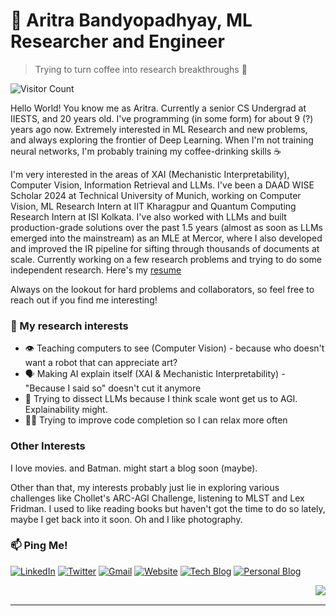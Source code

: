 # 🔬 Aritra Bandyopadhyay, ML Researcher and Engineer
> Trying to turn coffee into research breakthroughs 🔬

![Visitor Count](https://komarev.com/ghpvc/?username=Techie5879)

Hello World! You know me as Aritra. Currently a senior CS Undergrad at IIESTS, and 20 years old. I've programming (in some form) for about 9 (?) years ago now. Extremely interested in ML Research and new problems, and always exploring the frontier of Deep Learning. When I'm not training neural networks, I'm probably training my coffee-drinking skills ☕

I'm very interested in the areas of XAI (Mechanistic Interpretability), Computer Vision, Information Retrieval and LLMs. I've been a DAAD WISE Scholar 2024 at Technical University of Munich, working on Computer Vision, ML Research Intern at IIT Kharagpur and Quantum Computing Research Intern at ISI Kolkata. I've also worked with LLMs and built production-grade solutions over the past 1.5 years (almost as soon as LLMs emerged into the mainstream) as an MLE at Mercor, where I also developed and improved the IR pipeline for sifting through thousands of documents at scale. Currently working on a few research problems and trying to do some independent research. Here's my [resume](https://techie5879.github.io/uploads/resume.pdf)

Always on the lookout for hard problems and collaborators, so feel free to reach out if you find me interesting!


### 🔬 My research interests
- 👁️ Teaching computers to see (Computer Vision) - because who doesn't want a robot that can appreciate art?
- 🗣️ Making AI explain itself (XAI & Mechanistic Interpretability) - "Because I said so" doesn't cut it anymore
- 🦜 Trying to dissect LLMs because I think scale wont get us to AGI. Explainability might.
- 👩‍💻 Trying to improve code completion so I can relax more often

### Other Interests
I love movies. and Batman. might start a blog soon (maybe). 

Other than that, my interests probably just lie in exploring various challenges like Chollet's ARC-AGI Challenge, listening to MLST and Lex Fridman. I used to like reading books but haven't got the time to do so lately, maybe I get back into it soon. Oh and I like photography.


### 📫 Ping Me!
[![LinkedIn](https://img.shields.io/badge/--%230077B5?style=for-the-badge&logo=linkedin&logoColor=white)](https://www.linkedin.com/in/aritraban/)
[![Twitter](https://img.shields.io/badge/--%231DA1F2?style=for-the-badge&logo=twitter&logoColor=white)](https://x.com/aritraban7)
[![Gmail](https://img.shields.io/badge/--%23EA4335?style=for-the-badge&logo=gmail&logoColor=white)](mailto:aritraxban@gmail.com)
[![Website](https://img.shields.io/badge/--%234285F4?style=for-the-badge&logo=googlechrome&logoColor=white)](https://placeholder.com)
[![Tech Blog](https://img.shields.io/badge/--%23000000?style=for-the-badge&logo=overleaf&logoColor=white)](https://techie5879.github.io/)
[![Personal Blog](https://img.shields.io/badge/--%23FF5722?style=for-the-badge&logo=blogger&logoColor=white)](https://your-personal-blog-url.com)


<img align="right" src="https://github-readme-stats.vercel.app/api/top-langs/?username=Techie5879&layout=compact&theme=radical" />

<br clear="both">

---
